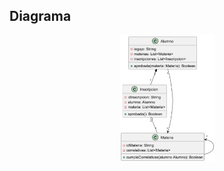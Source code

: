 ## Diagrama
<div style="display: flex; justify-content: center;">
  <img src="/Diagrama.png" alt="Diagrama de clases" width="30%" />
</div>

